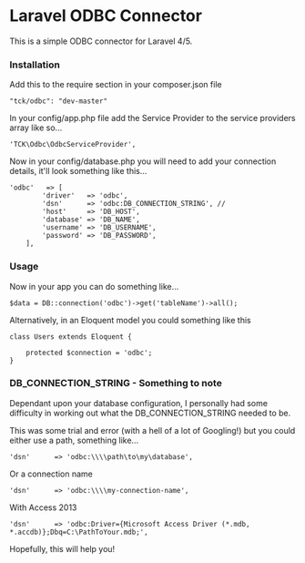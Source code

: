 # Laravel ODBC Connector

This is a simple ODBC connector for Laravel 4/5.

### Installation
Add this to the require section in your composer.json file
```
"tck/odbc": "dev-master"
```

In your config/app.php file add the Service Provider to the service providers array like so...
```
'TCK\Odbc\OdbcServiceProvider',
```

Now in your config/database.php you will need to add your connection details, it'll look something like this...
```
'odbc'   => [
		'driver'   => 'odbc',
		'dsn'      => 'odbc:DB_CONNECTION_STRING', //
		'host'     => 'DB_HOST',
		'database' => 'DB_NAME',
		'username' => 'DB_USERNAME',
		'password' => 'DB_PASSWORD',
	],
```

### Usage
Now in your app you can do something like...

```
$data = DB::connection('odbc')->get('tableName')->all();
```

Alternatively, in an Eloquent model you could something like this
```
class Users extends Eloquent {

	protected $connection = 'odbc';
}
```

### DB_CONNECTION_STRING - Something to note
Dependant upon your database configuration, I personally had some difficulty in working out what the DB_CONNECTION_STRING needed to be.

This was some trial and error (with a hell of a lot of Googling!) but you could either use a path, something like...
```
'dsn'      => 'odbc:\\\\path\to\my\database',
```

Or a connection name
```
'dsn'      => 'odbc:\\\\my-connection-name',
```

With Access 2013
```
'dsn'      => 'odbc:Driver={Microsoft Access Driver (*.mdb, *.accdb)};Dbq=C:\PathToYour.mdb;',
```


Hopefully, this will help you!
